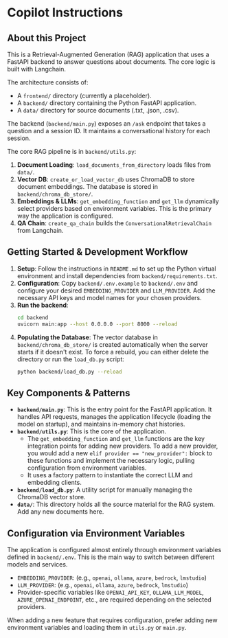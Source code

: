 # Copilot Instructions

## About this Project

This is a Retrieval-Augmented Generation (RAG) application that uses a FastAPI backend to answer questions about documents. The core logic is built with Langchain.

The architecture consists of:

- A `frontend/` directory (currently a placeholder).
- A `backend/` directory containing the Python FastAPI application.
- A `data/` directory for source documents (.txt, .json, .csv).

The backend (`backend/main.py`) exposes an `/ask` endpoint that takes a question and a session ID. It maintains a conversational history for each session.

The core RAG pipeline is in `backend/utils.py`:

1.  **Document Loading**: `load_documents_from_directory` loads files from `data/`.
2.  **Vector DB**: `create_or_load_vector_db` uses ChromaDB to store document embeddings. The database is stored in `backend/chroma_db_store/`.
3.  **Embeddings & LLMs**: `get_embedding_function` and `get_llm` dynamically select providers based on environment variables. This is the primary way the application is configured.
4.  **QA Chain**: `create_qa_chain` builds the `ConversationalRetrievalChain` from Langchain.

## Getting Started & Development Workflow

1.  **Setup**: Follow the instructions in `README.md` to set up the Python virtual environment and install dependencies from `backend/requirements.txt`.
2.  **Configuration**: Copy `backend/.env.example` to `backend/.env` and configure your desired `EMBEDDING_PROVIDER` and `LLM_PROVIDER`. Add the necessary API keys and model names for your chosen providers.
3.  **Run the backend**:
    ```bash
    cd backend
    uvicorn main:app --host 0.0.0.0 --port 8000 --reload
    ```
4.  **Populating the Database**: The vector database in `backend/chroma_db_store/` is created automatically when the server starts if it doesn't exist. To force a rebuild, you can either delete the directory or run the `load_db.py` script:
    ```bash
    python backend/load_db.py --reload
    ```

## Key Components & Patterns

- **`backend/main.py`**: This is the entry point for the FastAPI application. It handles API requests, manages the application lifecycle (loading the model on startup), and maintains in-memory chat histories.
- **`backend/utils.py`**: This is the core of the application.
  - The `get_embedding_function` and `get_llm` functions are the key integration points for adding new providers. To add a new provider, you would add a new `elif provider == "new_provider":` block to these functions and implement the necessary logic, pulling configuration from environment variables.
  - It uses a factory pattern to instantiate the correct LLM and embedding clients.
- **`backend/load_db.py`**: A utility script for manually managing the ChromaDB vector store.
- **`data/`**: This directory holds all the source material for the RAG system. Add any new documents here.

## Configuration via Environment Variables

The application is configured almost entirely through environment variables defined in `backend/.env`. This is the main way to switch between different models and services.

- `EMBEDDING_PROVIDER`: (e.g., `openai`, `ollama`, `azure`, `bedrock`, `lmstudio`)
- `LLM_PROVIDER`: (e.g., `openai`, `ollama`, `azure`, `bedrock`, `lmstudio`)
- Provider-specific variables like `OPENAI_API_KEY`, `OLLAMA_LLM_MODEL`, `AZURE_OPENAI_ENDPOINT`, etc., are required depending on the selected providers.

When adding a new feature that requires configuration, prefer adding new environment variables and loading them in `utils.py` or `main.py`.


<!-- use uv -->
